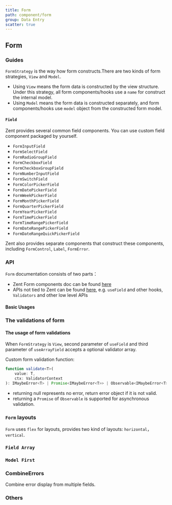 ```yaml
---
title: Form
path: component/form
group: Data Entry
scatter: true
---
```


## Form

### Guides

`FormStrategy` is the way how form constructs.There are two kinds of form strategies, `View` and `Model`.

- Using `View` means the form data is constructed by the view structure. Under this strategy, all form components/hooks use a `name` for construct the internal model.
- Using `Model` means the form data is constructed separately, and form components/hooks use `model` object from the constructed form model.

#### `Field`

Zent provides several common field components. You can use custom field component packaged by yourself.

- `FormInputField`
- `FormSelectField`
- `FormRadioGroupField`
- `FormCheckboxField`
- `FormCheckboxGroupField`
- `FormNumberInputField`
- `FormSwitchField`
- `FormColorPickerField`
- `FormDatePickerField`
- `FormWeekPickerField`
- `FormMonthPickerField`
- `FormQuarterPickerField`
- `FormYearPickerField`
- `FormTimePickerField`
- `FormTimeRangePickerField`
- `FormDateRangePickerField`
- `FormDateRangeQuickPickerField`

Zent also provides separate components that construct these components, including `FormControl`, `Label`, `FormError`.

### API

`Form` documentation consists of two parts：

- Zent Form components doc can be found [here](../../apidoc/classes/form.html)
- APIs not tied to Zent can be found [here](https://zent-contrib.github.io/formulr/), e.g. `useField` and other hooks, `Validators` and other low level APIs

#### Basic Usages

<!-- demo-slot-1 -->
<!-- demo-slot-2 -->
<!-- demo-slot-3 -->

### The validations of form

#### The usage of form validations

When `FormStrategy` is `View`, second parameter of `useField` and third parameter of `useArrayField` accepts a optional validator array.

Custom form validation function:

```ts
function validate<T>(
	value: T,
	ctx: ValidatorContext
): IMaybeError<T> | Promise<IMaybeError<T>> | Observable<IMaybeError<T>>;
```

- returning null represents no error, return error object if it is not valid.
- returning a `Promise` of `Observable` is supported for asynchronous validation.

<!-- demo-slot-4 -->
<!-- demo-slot-5 -->

### `Form` layouts

`Form` uses `flex` for layouts, provides two kind of layouts: `horizontal`， `vertical`.

<!-- demo-slot-6 -->

### `Field Array`

<!-- demo-slot-7 -->

### `Model First`

<!-- demo-slot-8 -->

### CombineErrors

Combine error display from multiple fields.

<!-- demo-slot-9 -->

### Others

<!-- demo-slot-10 -->

<!-- demo-slot-11 -->

<!-- demo-slot-12 -->
